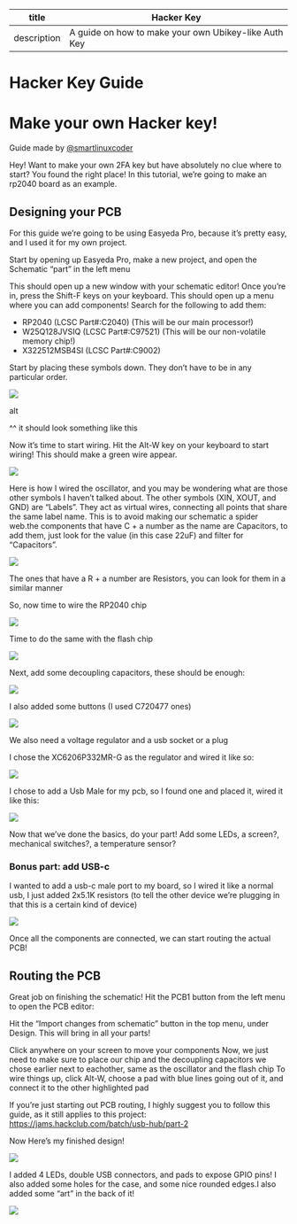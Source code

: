 | title | Hacker Key |
| --- | --- |
| description | A guide on how to make your own Ubikey-like Auth Key |


# Hacker Key Guide

# Make your own Hacker key!

Guide made by [@smartlinuxcoder](https://github.com/smartlinuxcoder)

Hey! Want to make your own 2FA key but have absolutely no clue where to start? You found the right place! In this tutorial, we’re going to make an rp2040 board as an example.

## Designing your PCB

For this guide we’re going to be using Easyeda Pro, because it’s pretty easy, and I used it for my own project.

Start by opening up Easyeda Pro, make a new project, and open the Schematic “part” in the left menu

This should open up a new window with your schematic editor! Once you’re in, press the Shift-F keys on your keyboard. This should open up a menu where you can add components!
Search for the following to add them:

- RP2040 (LCSC Part#:C2040) (This will be our main processor!)
- W25Q128JVSIQ (LCSC Part#:C97521) (This will be our non-volatile memory chip!)
- X322512MSB4SI (LCSC Part#:C9002)

Start by placing these symbols down. They don’t have to be in any particular order.

![](https://hc-cdn.hel1.your-objectstorage.com/s/v3/b18dfa3bfaa316d5dd7de37918ee3eb3d98fc717_image.png)

alt

^^ it should look something like this

Now it’s time to start wiring. Hit the Alt-W key on your keyboard to start wiring! This should make a green wire appear.

![](https://hc-cdn.hel1.your-objectstorage.com/s/v3/2e16938a5107b3f78219c0f7d5111dec9f8f83fe_image.png)

Here is how I wired the oscillator, and you may be wondering what are those other symbols I haven’t talked about.
The other symbols (XIN, XOUT, and GND) are “Labels”. They act as virtual wires, connecting all points that share the same label name. This is to avoid making our schematic a spider web.the components that have C + a number as the name are Capacitors, to add them, just look for the value (in this case 22uF) and filter for “Capacitors”.

![](https://hc-cdn.hel1.your-objectstorage.com/s/v3/af5ec858e1fb68a520defa4cf4091e7c28b6e921_image.png)

The ones that have a R + a number are Resistors, you can look for them in a similar manner

So, now time to wire the RP2040 chip

![](https://hc-cdn.hel1.your-objectstorage.com/s/v3/118cb931bd9d2686261aa98c6f97d5d416f51cb1_image.png)

Time to do the same with the flash chip

![](https://hc-cdn.hel1.your-objectstorage.com/s/v3/1b0aca2a2eaa0c00281522dce4187eeece84b082_image.png)

Next, add some decoupling capacitors, these should be enough:

![](https://hc-cdn.hel1.your-objectstorage.com/s/v3/2d0b1f9e1e6a186e862c9fd2908f447287c06ec4_image.png)

I also added some buttons (I used C720477 ones)

![](https://hc-cdn.hel1.your-objectstorage.com/s/v3/c27561b625a6f59ab2f2cfe1bfce7cc5a4d8f80e_image.png)

We also need a voltage regulator and a usb socket or a plug

I chose the XC6206P332MR-G as the regulator and wired it like so:

![](https://hc-cdn.hel1.your-objectstorage.com/s/v3/7f90454b082a6c8917bba4073684816afc5cfb9d_image.png)

I chose to add a Usb Male for my pcb, so I found one and placed it, wired it like this:

![](https://hc-cdn.hel1.your-objectstorage.com/s/v3/4a8f08170f6345ef8681e7842ae5043b05ad71d8_image.png)

Now that we’ve done the basics, do your part!
Add some LEDs, a screen?, mechanical switches?, a temperature sensor?

### Bonus part: add USB-c

I wanted to add a usb-c male port to my board, so I wired it like a normal usb, I just added 2x5.1K resistors (to tell the other device we’re plugging in that this is a certain kind of device)

![](https://hc-cdn.hel1.your-objectstorage.com/s/v3/5e2b4d07d9b1ffd2458d9437eca94fe7a26678a8_image.png)

Once all the components are connected, we can start routing the actual PCB!

## Routing the PCB

Great job on finishing the schematic! Hit the PCB1 button from the left menu to open the PCB editor:

Hit the “Import changes from schematic” button in the top menu, under Design. This will bring in all your parts!

Click anywhere on your screen to move your components
Now, we just need to make sure to place our chip and the decoupling capacitors we chose earlier next to eachother, same as the oscillator and the flash chip
To wire things up, click Alt-W, choose a pad with blue lines going out of it, and connect it to the other highlighted pad

If you’re just starting out PCB routing, I highly suggest you to follow this guide, as it still applies to this project: https://jams.hackclub.com/batch/usb-hub/part-2

Now Here’s my finished design!

![](https://hc-cdn.hel1.your-objectstorage.com/s/v3/7498fb196a3354f6257969b66d0ec228b7eec590_image.png)

I added 4 LEDs, double USB connectors, and pads to expose GPIO pins!
I also added some holes for the case, and some nice rounded edges.I also added some “art” in the back of it!

![](https://hc-cdn.hel1.your-objectstorage.com/s/v3/33b994c09d4e32012fe954916d06889f14e76fe0_image.png)
